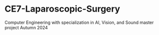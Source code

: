 # CE7-Laparoscopic-Surgery

Computer Engineering with specialization in AI, Vision, and Sound master project Autumn 2024
